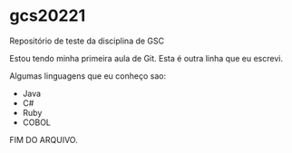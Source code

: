 # gcs20221
Repositório de teste da disciplina de GSC

Estou tendo minha primeira aula de Git.
Esta é outra linha que eu escrevi.

Algumas linguagens que eu conheço sao: 
- Java
- C#
- Ruby
- COBOL

FIM DO ARQUIVO.
